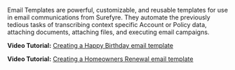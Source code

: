 Email Templates are powerful, customizable, and reusable templates for use in email communications from Surefyre. They automate the previously tedious tasks of transcribing context specific Account or Policy data, attaching documents, attaching files, and executing email campaigns. 

**Video Tutorial:** [Creating a Happy Birthday email template](https://youtu.be/8Fg9ClmQFI0) 
   
**Video Tutorial:** [Creating a Homeowners Renewal email template](https://youtu.be/fW3VBudht6Y) 